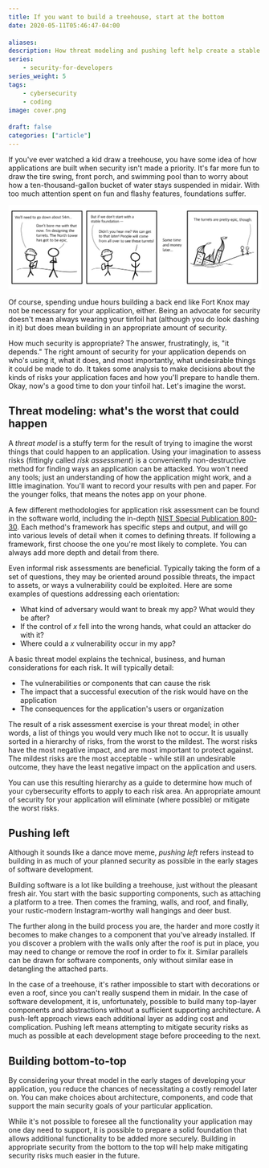 ```yaml
---
title: If you want to build a treehouse, start at the bottom
date: 2020-05-11T05:46:47-04:00

aliases:
description: How threat modeling and pushing left help create a stable foundation for secure software.
series:
    - security-for-developers
series_weight: 5
tags:
    - cybersecurity
    - coding
image: cover.png
 
draft: false
categories: ["article"]
---
```


If you've ever watched a kid draw a treehouse, you have some idea of how applications are built when security isn't made a priority. It's far more fun to draw the tire swing, front porch, and swimming pool than to worry about how a ten-thousand-gallon bucket of water stays suspended in midair. With too much attention spent on fun and flashy features, foundations suffer.

![A comic I drew about building castles with poor foundations. It's not that funny.](for-the-turrets.png)

Of course, spending undue hours building a back end like Fort Knox may not be necessary for your application, either. Being an advocate for security doesn't mean always wearing your tinfoil hat (although you do look dashing in it) but does mean building in an appropriate amount of security.

How much security is appropriate? The answer, frustratingly, is, "it depends." The right amount of security for your application depends on who's using it, what it does, and most importantly, what undesirable things it could be made to do. It takes some analysis to make decisions about the kinds of risks your application faces and how you'll prepare to handle them. Okay, now's a good time to don your tinfoil hat. Let's imagine the worst.

## Threat modeling: what's the worst that could happen

A _threat model_ is a stuffy term for the result of trying to imagine the worst things that could happen to an application. Using your imagination to assess risks (fittingly called _risk assessment_) is a conveniently non-destructive method for finding ways an application can be attacked. You won't need any tools; just an understanding of how the application might work, and a little imagination. You'll want to record your results with pen and paper. For the younger folks, that means the notes app on your phone.

A few different methodologies for application risk assessment can be found in the software world, including the in-depth [NIST Special Publication 800-30](https://csrc.nist.gov/publications/detail/sp/800-30/rev-1/final). Each method's framework has specific steps and output, and will go into various levels of detail when it comes to defining threats. If following a framework, first choose the one you're most likely to complete. You can always add more depth and detail from there.

Even informal risk assessments are beneficial. Typically taking the form of a set of questions, they may be oriented around possible threats, the impact to assets, or ways a vulnerability could be exploited. Here are some examples of questions addressing each orientation:

- What kind of adversary would want to break my app? What would they be after?
- If the control of _x_ fell into the wrong hands, what could an attacker do with it?
- Where could a _x_ vulnerability occur in my app?

A basic threat model explains the technical, business, and human considerations for each risk. It will typically detail:

- The vulnerabilities or components that can cause the risk
- The impact that a successful execution of the risk would have on the application
- The consequences for the application's users or organization

The result of a risk assessment exercise is your threat model; in other words, a list of things you would very much like not to occur. It is usually sorted in a hierarchy of risks, from the worst to the mildest. The worst risks have the most negative impact, and are most important to protect against. The mildest risks are the most acceptable - while still an undesirable outcome, they have the least negative impact on the application and users.

You can use this resulting hierarchy as a guide to determine how much of your cybersecurity efforts to apply to each risk area. An appropriate amount of security for your application will eliminate (where possible) or mitigate the worst risks.

## Pushing left

Although it sounds like a dance move meme, _pushing left_ refers instead to building in as much of your planned security as possible in the early stages of software development.

Building software is a lot like building a treehouse, just without the pleasant fresh air. You start with the basic supporting components, such as attaching a platform to a tree. Then comes the framing, walls, and roof, and finally, your rustic-modern Instagram-worthy wall hangings and deer bust.

The further along in the build process you are, the harder and more costly it becomes to make changes to a component that you've already installed. If you discover a problem with the walls only after the roof is put in place, you may need to change or remove the roof in order to fix it. Similar parallels can be drawn for software components, only without similar ease in detangling the attached parts.

In the case of a treehouse, it's rather impossible to start with decorations or even a roof, since you can't really suspend them in midair. In the case of software development, it is, unfortunately, possible to build many top-layer components and abstractions without a sufficient supporting architecture. A push-left approach views each additional layer as adding cost and complication. Pushing left means attempting to mitigate security risks as much as possible at each development stage before proceeding to the next.

## Building bottom-to-top

By considering your threat model in the early stages of developing your application, you reduce the chances of necessitating a costly remodel later on. You can make choices about architecture, components, and code that support the main security goals of your particular application.

While it's not possible to foresee all the functionality your application may one day need to support, it is possible to prepare a solid foundation that allows additional functionality to be added more securely. Building in appropriate security from the bottom to the top will help make mitigating security risks much easier in the future.
